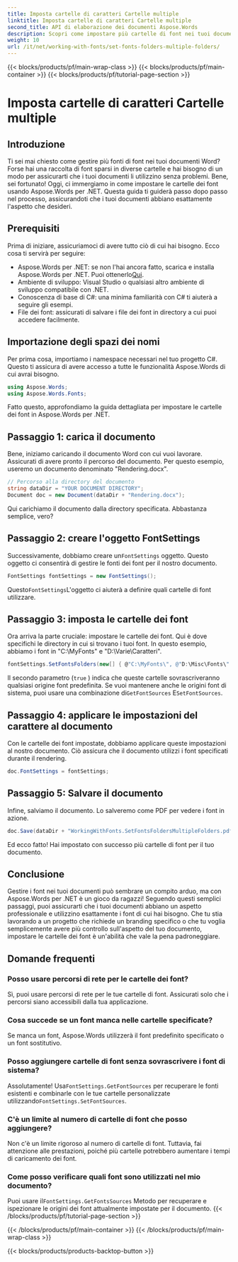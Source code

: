 ```yaml
---
title: Imposta cartelle di caratteri Cartelle multiple
linktitle: Imposta cartelle di caratteri Cartelle multiple
second_title: API di elaborazione dei documenti Aspose.Words
description: Scopri come impostare più cartelle di font nei tuoi documenti Word usando Aspose.Words per .NET. Questa guida passo passo assicura che i tuoi documenti utilizzino esattamente i font di cui hai bisogno.
weight: 10
url: /it/net/working-with-fonts/set-fonts-folders-multiple-folders/
---
```


{{< blocks/products/pf/main-wrap-class >}}
{{< blocks/products/pf/main-container >}}
{{< blocks/products/pf/tutorial-page-section >}}

# Imposta cartelle di caratteri Cartelle multiple

## Introduzione

Ti sei mai chiesto come gestire più fonti di font nei tuoi documenti Word? Forse hai una raccolta di font sparsi in diverse cartelle e hai bisogno di un modo per assicurarti che i tuoi documenti li utilizzino senza problemi. Bene, sei fortunato! Oggi, ci immergiamo in come impostare le cartelle dei font usando Aspose.Words per .NET. Questa guida ti guiderà passo dopo passo nel processo, assicurandoti che i tuoi documenti abbiano esattamente l'aspetto che desideri.

## Prerequisiti

Prima di iniziare, assicuriamoci di avere tutto ciò di cui hai bisogno. Ecco cosa ti servirà per seguire:

-  Aspose.Words per .NET: se non l'hai ancora fatto, scarica e installa Aspose.Words per .NET. Puoi ottenerlo[Qui](https://releases.aspose.com/words/net/).
- Ambiente di sviluppo: Visual Studio o qualsiasi altro ambiente di sviluppo compatibile con .NET.
- Conoscenza di base di C#: una minima familiarità con C# ti aiuterà a seguire gli esempi.
- File dei font: assicurati di salvare i file dei font in directory a cui puoi accedere facilmente.

## Importazione degli spazi dei nomi

Per prima cosa, importiamo i namespace necessari nel tuo progetto C#. Questo ti assicura di avere accesso a tutte le funzionalità Aspose.Words di cui avrai bisogno.

```csharp
using Aspose.Words;
using Aspose.Words.Fonts;
```

Fatto questo, approfondiamo la guida dettagliata per impostare le cartelle dei font in Aspose.Words per .NET.

## Passaggio 1: carica il documento

Bene, iniziamo caricando il documento Word con cui vuoi lavorare. Assicurati di avere pronto il percorso del documento. Per questo esempio, useremo un documento denominato "Rendering.docx".

```csharp
// Percorso alla directory del documento
string dataDir = "YOUR DOCUMENT DIRECTORY";
Document doc = new Document(dataDir + "Rendering.docx");
```

Qui carichiamo il documento dalla directory specificata. Abbastanza semplice, vero?

## Passaggio 2: creare l'oggetto FontSettings

 Successivamente, dobbiamo creare un`FontSettings` oggetto. Questo oggetto ci consentirà di gestire le fonti dei font per il nostro documento.

```csharp
FontSettings fontSettings = new FontSettings();
```

 Questo`FontSettings`L'oggetto ci aiuterà a definire quali cartelle di font utilizzare.

## Passaggio 3: imposta le cartelle dei font

Ora arriva la parte cruciale: impostare le cartelle dei font. Qui è dove specifichi le directory in cui si trovano i tuoi font. In questo esempio, abbiamo i font in "C:\MyFonts\" e "D:\Varie\Caratteri\".

```csharp
fontSettings.SetFontsFolders(new[] { @"C:\MyFonts\", @"D:\Misc\Fonts\" }, true);
```

Il secondo parametro (`true` ) indica che queste cartelle sovrascriveranno qualsiasi origine font predefinita. Se vuoi mantenere anche le origini font di sistema, puoi usare una combinazione di`GetFontSources` E`SetFontSources`.

## Passaggio 4: applicare le impostazioni del carattere al documento

Con le cartelle dei font impostate, dobbiamo applicare queste impostazioni al nostro documento. Ciò assicura che il documento utilizzi i font specificati durante il rendering.

```csharp
doc.FontSettings = fontSettings;
```

## Passaggio 5: Salvare il documento

Infine, salviamo il documento. Lo salveremo come PDF per vedere i font in azione.

```csharp
doc.Save(dataDir + "WorkingWithFonts.SetFontsFoldersMultipleFolders.pdf");
```

Ed ecco fatto! Hai impostato con successo più cartelle di font per il tuo documento.

## Conclusione

Gestire i font nei tuoi documenti può sembrare un compito arduo, ma con Aspose.Words per .NET è un gioco da ragazzi! Seguendo questi semplici passaggi, puoi assicurarti che i tuoi documenti abbiano un aspetto professionale e utilizzino esattamente i font di cui hai bisogno. Che tu stia lavorando a un progetto che richiede un branding specifico o che tu voglia semplicemente avere più controllo sull'aspetto del tuo documento, impostare le cartelle dei font è un'abilità che vale la pena padroneggiare.

## Domande frequenti

### Posso usare percorsi di rete per le cartelle dei font?
Sì, puoi usare percorsi di rete per le tue cartelle di font. Assicurati solo che i percorsi siano accessibili dalla tua applicazione.

### Cosa succede se un font manca nelle cartelle specificate?
Se manca un font, Aspose.Words utilizzerà il font predefinito specificato o un font sostitutivo.

### Posso aggiungere cartelle di font senza sovrascrivere i font di sistema?
 Assolutamente! Usa`FontSettings.GetFontSources` per recuperare le fonti esistenti e combinarle con le tue cartelle personalizzate utilizzando`FontSettings.SetFontSources`.

### C'è un limite al numero di cartelle di font che posso aggiungere?
Non c'è un limite rigoroso al numero di cartelle di font. Tuttavia, fai attenzione alle prestazioni, poiché più cartelle potrebbero aumentare i tempi di caricamento dei font.

### Come posso verificare quali font sono utilizzati nel mio documento?
 Puoi usare il`FontSettings.GetFontsSources` Metodo per recuperare e ispezionare le origini dei font attualmente impostate per il documento.
{{< /blocks/products/pf/tutorial-page-section >}}

{{< /blocks/products/pf/main-container >}}
{{< /blocks/products/pf/main-wrap-class >}}

{{< blocks/products/products-backtop-button >}}

